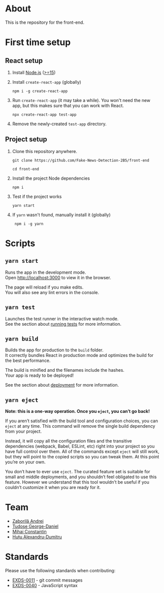 # About

This is the repository for the front-end.

# First time setup

## React setup

1. Install [Node.js](https://nodejs.org/en/) ([>=15](https://nodejs.org/dist/v15.12.0/node-v15.12.0-x64.msi))

1. Install `create-react-app` (globally)

    ```shell
    npm i -g create-react-app
    ```

1. Run `create-react-app` (it may take a while). You won't need the new app, but this makes sure that you can work with React.

    ```shell
    npx create-react-app test-app
    ```

1. Remove the newly-created `test-app` directory.

## Project setup

1. Clone this repository anywhere.

    ```shell
    git clone https://github.com/Fake-News-Detection-2B5/front-end

    cd front-end
    ```

1. Install the  project Node dependencies

    ```shell
    npm i
    ```

1. Test if the project works

    ```shell
    yarn start
    ```

1. If `yarn` wasn't found, manually install it (globally)

   ```shell
    npm i -g yarn
   ```

# Scripts

## `yarn start`

Runs the app in the development mode.\
Open [http://localhost:3000](http://localhost:3000) to view it in the browser.

The page will reload if you make edits.\
You will also see any lint errors in the console.

## `yarn test`

Launches the test runner in the interactive watch mode.\
See the section about [running tests](https://facebook.github.io/create-react-app/docs/running-tests) for more information.

## `yarn build`

Builds the app for production to the `build` folder.\
It correctly bundles React in production mode and optimizes the build for the best performance.

The build is minified and the filenames include the hashes.\
Your app is ready to be deployed!

See the section about [deployment](https://facebook.github.io/create-react-app/docs/deployment) for more information.

## `yarn eject`

**Note: this is a one-way operation. Once you `eject`, you can’t go back!**

If you aren’t satisfied with the build tool and configuration choices, you can `eject` at any time. This command will remove the single build dependency from your project.

Instead, it will copy all the configuration files and the transitive dependencies (webpack, Babel, ESLint, etc) right into your project so you have full control over them. All of the commands except `eject` will still work, but they will point to the copied scripts so you can tweak them. At this point you’re on your own.

You don’t have to ever use `eject`. The curated feature set is suitable for small and middle deployments, and you shouldn’t feel obligated to use this feature. However we understand that this tool wouldn’t be useful if you couldn’t customize it when you are ready for it.


# Team

- [Zaborilă Andrei](https://github.com/Andreizabo)
- [Tudose George-Daniel](https://github.com/BeterNerfIrelia)
- [Mihai Constantin](https://github.com/UnexomWid)
- [Huțu Alexandru-Dumitru](https://github.com/PrEaDiVviN)

# Standards

Please use the following standards when contributing:

- [EXDS-0011](https://std.exom.dev/0011) - git commit messages
- [EXDS-0040](https://std.exom.dev/0040) - JavaScript syntax